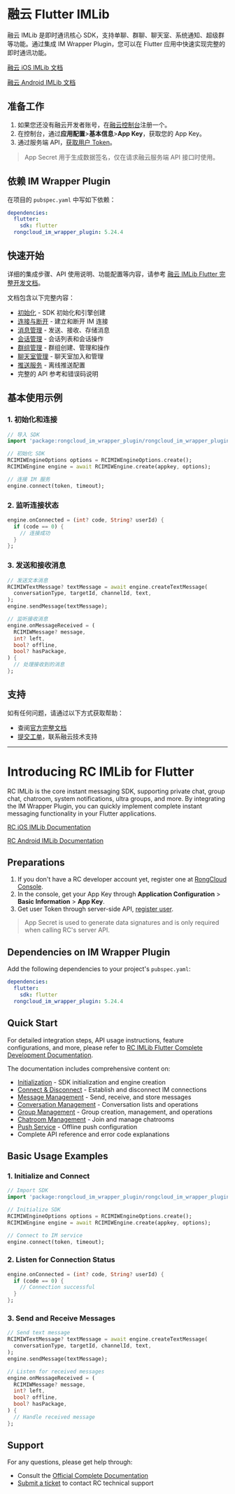 # 融云 Flutter IMLib

融云 IMLib 是即时通讯核心 SDK，支持单聊、群聊、聊天室、系统通知、超级群等功能。通过集成 IM Wrapper Plugin，您可以在 Flutter 应用中快速实现完整的即时通讯功能。

[融云 iOS IMLib 文档](https://docs.rongcloud.cn/ios-imlib)

[融云 Android IMLib 文档](https://docs.rongcloud.cn/android-imlib)

## 准备工作

1. 如果您还没有融云开发者账号，在[融云控制台](https://console.rongcloud.cn/)注册一个。
2. 在控制台，通过**应用配置**>**基本信息**>**App Key**，获取您的 App Key。
3. 通过服务端 API，[获取用户 Token](https://docs.rongcloud.cn/platform-chat-api/user/register)。

> App Secret 用于生成数据签名，仅在请求融云服务端 API 接口时使用。

## 依赖 IM Wrapper Plugin

在项目的 `pubspec.yaml` 中写如下依赖：

```yaml
dependencies:
  flutter:
    sdk: flutter
  rongcloud_im_wrapper_plugin: 5.24.4
```

## 快速开始

详细的集成步骤、API 使用说明、功能配置等内容，请参考 [融云 IMLib Flutter 完整开发文档](https://docs.rongcloud.cn/flutter-imlib)。

文档包含以下完整内容：
- [初始化](https://docs.rongcloud.cn/flutter-imlib/init) - SDK 初始化和引擎创建
- [连接与断开](https://docs.rongcloud.cn/flutter-imlib/connect) - 建立和断开 IM 连接
- [消息管理](https://docs.rongcloud.cn/flutter-imlib/message) - 发送、接收、存储消息
- [会话管理](https://docs.rongcloud.cn/flutter-imlib/conversation) - 会话列表和会话操作
- [群组管理](https://docs.rongcloud.cn/flutter-imlib/group) - 群组创建、管理和操作
- [聊天室管理](https://docs.rongcloud.cn/flutter-imlib/chatroom) - 聊天室加入和管理
- [推送服务](https://docs.rongcloud.cn/flutter-imlib/push) - 离线推送配置
- 完整的 API 参考和错误码说明

## 基本使用示例

### 1. 初始化和连接
```dart
// 导入 SDK
import 'package:rongcloud_im_wrapper_plugin/rongcloud_im_wrapper_plugin.dart';

// 初始化 SDK
RCIMIWEngineOptions options = RCIMIWEngineOptions.create();
RCIMIWEngine engine = await RCIMIWEngine.create(appkey, options);

// 连接 IM 服务
engine.connect(token, timeout);
```

### 2. 监听连接状态
```dart
engine.onConnected = (int? code, String? userId) {
  if (code == 0) {
    // 连接成功
  }
};
```

### 3. 发送和接收消息
```dart
// 发送文本消息
RCIMIWTextMessage? textMessage = await engine.createTextMessage(
  conversationType, targetId, channelId, text,
);
engine.sendMessage(textMessage);

// 监听接收消息
engine.onMessageReceived = (
  RCIMIWMessage? message,
  int? left,
  bool? offline,
  bool? hasPackage,
) {
  // 处理接收到的消息
};
```

## 支持

如有任何问题，请通过以下方式获取帮助：
- 查阅[官方完整文档](https://docs.rongcloud.cn/flutter-imlib)
- [提交工单](https://console.rongcloud.cn/agile/formwork/ticket/create)，联系融云技术支持

---

# Introducing RC IMLib for Flutter

RC IMLib is the core instant messaging SDK, supporting private chat, group chat, chatroom, system notifications, ultra groups, and more. By integrating the IM Wrapper Plugin, you can quickly implement complete instant messaging functionality in your Flutter applications.

[RC iOS IMLib Documentation](https://docs.rongcloud.io/ios-imlib)

[RC Android IMLib Documentation](https://docs.rongcloud.io/android-imlib)

## Preparations

1. If you don't have a RC developer account yet, register one at [RongCloud Console](https://console.rongcloud.io/).
2. In the console, get your App Key through **Application Configuration** > **Basic Information** > **App Key**.
3. Get user Token through server-side API, [register user](https://docs.rongcloud.io/platform-chat-api/user/register).

> App Secret is used to generate data signatures and is only required when calling RC's server API.

## Dependencies on IM Wrapper Plugin

Add the following dependencies to your project's `pubspec.yaml`:

```yaml
dependencies:
  flutter:
    sdk: flutter
  rongcloud_im_wrapper_plugin: 5.24.4
```

## Quick Start

For detailed integration steps, API usage instructions, feature configurations, and more, please refer to [RC IMLib Flutter Complete Development Documentation](https://docs.rongcloud.io/flutter-imlib).

The documentation includes comprehensive content on:
- [Initialization](https://docs.rongcloud.io/flutter-imlib/init) - SDK initialization and engine creation
- [Connect & Disconnect](https://docs.rongcloud.io/flutter-imlib/connect) - Establish and disconnect IM connections
- [Message Management](https://docs.rongcloud.io/flutter-imlib/message) - Send, receive, and store messages
- [Conversation Management](https://docs.rongcloud.io/flutter-imlib/conversation) - Conversation lists and operations
- [Group Management](https://docs.rongcloud.io/flutter-imlib/group) - Group creation, management, and operations
- [Chatroom Management](https://docs.rongcloud.io/flutter-imlib/chatroom) - Join and manage chatrooms
- [Push Service](https://docs.rongcloud.io/flutter-imlib/push) - Offline push configuration
- Complete API reference and error code explanations

## Basic Usage Examples

### 1. Initialize and Connect
```dart
// Import SDK
import 'package:rongcloud_im_wrapper_plugin/rongcloud_im_wrapper_plugin.dart';

// Initialize SDK
RCIMIWEngineOptions options = RCIMIWEngineOptions.create();
RCIMIWEngine engine = await RCIMIWEngine.create(appkey, options);

// Connect to IM service
engine.connect(token, timeout);
```

### 2. Listen for Connection Status
```dart
engine.onConnected = (int? code, String? userId) {
  if (code == 0) {
    // Connection successful
  }
};
```

### 3. Send and Receive Messages
```dart
// Send text message
RCIMIWTextMessage? textMessage = await engine.createTextMessage(
  conversationType, targetId, channelId, text,
);
engine.sendMessage(textMessage);

// Listen for received messages
engine.onMessageReceived = (
  RCIMIWMessage? message,
  int? left,
  bool? offline,
  bool? hasPackage,
) {
  // Handle received message
};
```

## Support

For any questions, please get help through:
- Consult the [Official Complete Documentation](https://docs.rongcloud.io/flutter-imlib)
- [Submit a ticket](https://console.rongcloud.io/agile/formwork/ticket/create) to contact RC technical support
